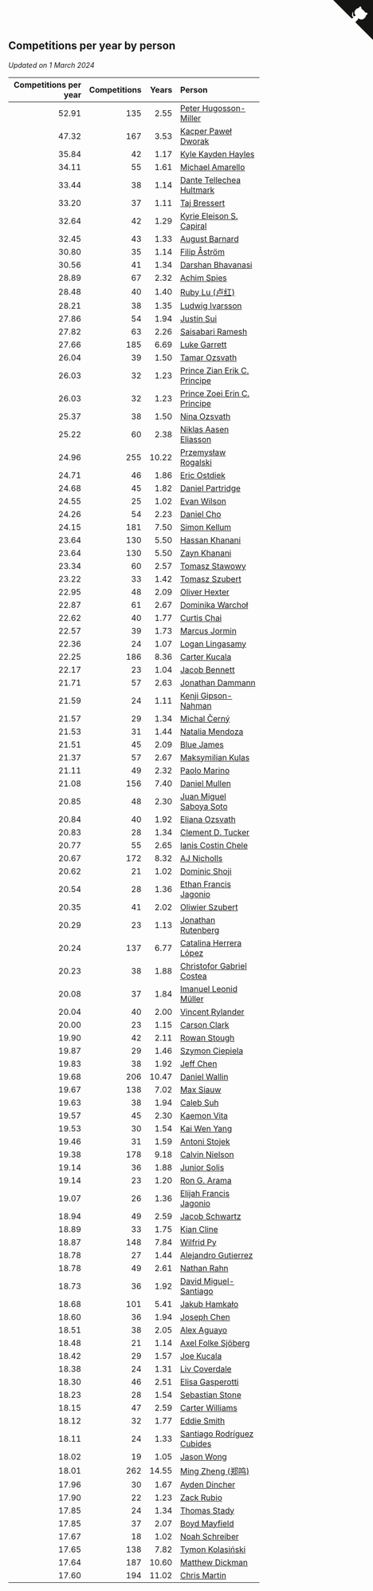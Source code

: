## Competitions per year by person

*Updated on  1 March 2024*

| Competitions per year | Competitions | Years | Person |
| ---: | ---: | ---: | :--- |
| 52.91 | 135 | 2.55 | [Peter Hugosson-Miller](https://www.worldcubeassociation.org/persons/2021HUGO01) |
| 47.32 | 167 | 3.53 | [Kacper Paweł Dworak](https://www.worldcubeassociation.org/persons/2020DWOR01) |
| 35.84 | 42 | 1.17 | [Kyle Kayden Hayles](https://www.worldcubeassociation.org/persons/2022HAYL02) |
| 34.11 | 55 | 1.61 | [Michael Amarello](https://www.worldcubeassociation.org/persons/2022AMAR09) |
| 33.44 | 38 | 1.14 | [Dante Tellechea Hultmark](https://www.worldcubeassociation.org/persons/2023HULT01) |
| 33.20 | 37 | 1.11 | [Taj Bressert](https://www.worldcubeassociation.org/persons/2023BRES01) |
| 32.64 | 42 | 1.29 | [Kyrie Eleison S. Capiral](https://www.worldcubeassociation.org/persons/2022CAPI02) |
| 32.45 | 43 | 1.33 | [August Barnard](https://www.worldcubeassociation.org/persons/2022BARN21) |
| 30.80 | 35 | 1.14 | [Filip Åström](https://www.worldcubeassociation.org/persons/2023ASTR01) |
| 30.56 | 41 | 1.34 | [Darshan Bhavanasi](https://www.worldcubeassociation.org/persons/2022BHAV01) |
| 28.89 | 67 | 2.32 | [Achim Spies](https://www.worldcubeassociation.org/persons/2021SPIE01) |
| 28.48 | 40 | 1.40 | [Ruby Lu (卢红)](https://www.worldcubeassociation.org/persons/2022LURU01) |
| 28.21 | 38 | 1.35 | [Ludwig Ivarsson](https://www.worldcubeassociation.org/persons/2022IVAR01) |
| 27.86 | 54 | 1.94 | [Justin Sui](https://www.worldcubeassociation.org/persons/2022SUIJ01) |
| 27.82 | 63 | 2.26 | [Saisabari Ramesh](https://www.worldcubeassociation.org/persons/2021RAME01) |
| 27.66 | 185 | 6.69 | [Luke Garrett](https://www.worldcubeassociation.org/persons/2017GARR05) |
| 26.04 | 39 | 1.50 | [Tamar Ozsvath](https://www.worldcubeassociation.org/persons/2022OZSV04) |
| 26.03 | 32 | 1.23 | [Prince Zian Erik C. Principe](https://www.worldcubeassociation.org/persons/2022PRIN08) |
| 26.03 | 32 | 1.23 | [Prince Zoei Erin C. Principe](https://www.worldcubeassociation.org/persons/2022PRIN09) |
| 25.37 | 38 | 1.50 | [Nina Ozsvath](https://www.worldcubeassociation.org/persons/2022OZSV03) |
| 25.22 | 60 | 2.38 | [Niklas Aasen Eliasson](https://www.worldcubeassociation.org/persons/2021ELIA01) |
| 24.96 | 255 | 10.22 | [Przemysław Rogalski](https://www.worldcubeassociation.org/persons/2013ROGA02) |
| 24.71 | 46 | 1.86 | [Eric Ostdiek](https://www.worldcubeassociation.org/persons/2022OSTD01) |
| 24.68 | 45 | 1.82 | [Daniel Partridge](https://www.worldcubeassociation.org/persons/2022PART02) |
| 24.55 | 25 | 1.02 | [Evan Wilson](https://www.worldcubeassociation.org/persons/2023WILS11) |
| 24.26 | 54 | 2.23 | [Daniel Cho](https://www.worldcubeassociation.org/persons/2021CHOD01) |
| 24.15 | 181 | 7.50 | [Simon Kellum](https://www.worldcubeassociation.org/persons/2016KELL12) |
| 23.64 | 130 | 5.50 | [Hassan Khanani](https://www.worldcubeassociation.org/persons/2018KHAN26) |
| 23.64 | 130 | 5.50 | [Zayn Khanani](https://www.worldcubeassociation.org/persons/2018KHAN28) |
| 23.34 | 60 | 2.57 | [Tomasz Stawowy](https://www.worldcubeassociation.org/persons/2021STAW01) |
| 23.22 | 33 | 1.42 | [Tomasz Szubert](https://www.worldcubeassociation.org/persons/2022SZUB02) |
| 22.95 | 48 | 2.09 | [Oliver Hexter](https://www.worldcubeassociation.org/persons/2022HEXT01) |
| 22.87 | 61 | 2.67 | [Dominika Warchoł](https://www.worldcubeassociation.org/persons/2021WARC01) |
| 22.62 | 40 | 1.77 | [Curtis Chai](https://www.worldcubeassociation.org/persons/2022CHAI02) |
| 22.57 | 39 | 1.73 | [Marcus Jormin](https://www.worldcubeassociation.org/persons/2022JORM01) |
| 22.36 | 24 | 1.07 | [Logan Lingasamy](https://www.worldcubeassociation.org/persons/2023LING02) |
| 22.25 | 186 | 8.36 | [Carter Kucala](https://www.worldcubeassociation.org/persons/2015KUCA01) |
| 22.17 | 23 | 1.04 | [Jacob Bennett](https://www.worldcubeassociation.org/persons/2023BENN04) |
| 21.71 | 57 | 2.63 | [Jonathan Dammann](https://www.worldcubeassociation.org/persons/2021DAMM01) |
| 21.59 | 24 | 1.11 | [Kenji Gipson-Nahman](https://www.worldcubeassociation.org/persons/2023GIPS01) |
| 21.57 | 29 | 1.34 | [Michal Černý](https://www.worldcubeassociation.org/persons/2022CERN03) |
| 21.53 | 31 | 1.44 | [Natalia Mendoza](https://www.worldcubeassociation.org/persons/2022MEND24) |
| 21.51 | 45 | 2.09 | [Blue James](https://www.worldcubeassociation.org/persons/2022JAME01) |
| 21.37 | 57 | 2.67 | [Maksymilian Kulas](https://www.worldcubeassociation.org/persons/2021KULA02) |
| 21.11 | 49 | 2.32 | [Paolo Marino](https://www.worldcubeassociation.org/persons/2021MARI04) |
| 21.08 | 156 | 7.40 | [Daniel Mullen](https://www.worldcubeassociation.org/persons/2016MULL04) |
| 20.85 | 48 | 2.30 | [Juan Miguel Saboya Soto](https://www.worldcubeassociation.org/persons/2021SOTO01) |
| 20.84 | 40 | 1.92 | [Eliana Ozsvath](https://www.worldcubeassociation.org/persons/2022OZSV01) |
| 20.83 | 28 | 1.34 | [Clement D. Tucker](https://www.worldcubeassociation.org/persons/2022TUCK09) |
| 20.77 | 55 | 2.65 | [Ianis Costin Chele](https://www.worldcubeassociation.org/persons/2021CHEL01) |
| 20.67 | 172 | 8.32 | [AJ Nicholls](https://www.worldcubeassociation.org/persons/2015NICH04) |
| 20.62 | 21 | 1.02 | [Dominic Shoji](https://www.worldcubeassociation.org/persons/2023SHOJ01) |
| 20.54 | 28 | 1.36 | [Ethan Francis Jagonio](https://www.worldcubeassociation.org/persons/2022JAGO03) |
| 20.35 | 41 | 2.02 | [Oliwier Szubert](https://www.worldcubeassociation.org/persons/2022SZUB01) |
| 20.29 | 23 | 1.13 | [Jonathan Rutenberg](https://www.worldcubeassociation.org/persons/2023RUTE01) |
| 20.24 | 137 | 6.77 | [Catalina Herrera López](https://www.worldcubeassociation.org/persons/2017LOPE31) |
| 20.23 | 38 | 1.88 | [Christofor Gabriel Costea](https://www.worldcubeassociation.org/persons/2022COST03) |
| 20.08 | 37 | 1.84 | [Imanuel Leonid Müller](https://www.worldcubeassociation.org/persons/2022MULL02) |
| 20.04 | 40 | 2.00 | [Vincent Rylander](https://www.worldcubeassociation.org/persons/2022RYLA01) |
| 20.00 | 23 | 1.15 | [Carson Clark](https://www.worldcubeassociation.org/persons/2023CLAR02) |
| 19.90 | 42 | 2.11 | [Rowan Stough](https://www.worldcubeassociation.org/persons/2022STOU01) |
| 19.87 | 29 | 1.46 | [Szymon Ciepiela](https://www.worldcubeassociation.org/persons/2022CIEP01) |
| 19.83 | 38 | 1.92 | [Jeff Chen](https://www.worldcubeassociation.org/persons/2022CHEN19) |
| 19.68 | 206 | 10.47 | [Daniel Wallin](https://www.worldcubeassociation.org/persons/2013WALL03) |
| 19.67 | 138 | 7.02 | [Max Siauw](https://www.worldcubeassociation.org/persons/2017SIAU02) |
| 19.63 | 38 | 1.94 | [Caleb Suh](https://www.worldcubeassociation.org/persons/2022SUHC01) |
| 19.57 | 45 | 2.30 | [Kaemon Vita](https://www.worldcubeassociation.org/persons/2021VITA01) |
| 19.53 | 30 | 1.54 | [Kai Wen Yang](https://www.worldcubeassociation.org/persons/2022YANG19) |
| 19.46 | 31 | 1.59 | [Antoni Stojek](https://www.worldcubeassociation.org/persons/2022STOJ03) |
| 19.38 | 178 | 9.18 | [Calvin Nielson](https://www.worldcubeassociation.org/persons/2014NIEL03) |
| 19.14 | 36 | 1.88 | [Junior Solis](https://www.worldcubeassociation.org/persons/2022SOLI03) |
| 19.14 | 23 | 1.20 | [Ron G. Arama](https://www.worldcubeassociation.org/persons/2022ARAM01) |
| 19.07 | 26 | 1.36 | [Elijah Francis Jagonio](https://www.worldcubeassociation.org/persons/2022JAGO02) |
| 18.94 | 49 | 2.59 | [Jacob Schwartz](https://www.worldcubeassociation.org/persons/2021SCHW01) |
| 18.89 | 33 | 1.75 | [Kian Cline](https://www.worldcubeassociation.org/persons/2022CLIN01) |
| 18.87 | 148 | 7.84 | [Wilfrid Py](https://www.worldcubeassociation.org/persons/2016PYWI01) |
| 18.78 | 27 | 1.44 | [Alejandro Gutierrez](https://www.worldcubeassociation.org/persons/2022GUTI09) |
| 18.78 | 49 | 2.61 | [Nathan Rahn](https://www.worldcubeassociation.org/persons/2021RAHN01) |
| 18.73 | 36 | 1.92 | [David Miguel-Santiago](https://www.worldcubeassociation.org/persons/2022MIGU02) |
| 18.68 | 101 | 5.41 | [Jakub Hamkało](https://www.worldcubeassociation.org/persons/2018HAMK01) |
| 18.60 | 36 | 1.94 | [Joseph Chen](https://www.worldcubeassociation.org/persons/2022CHEN16) |
| 18.51 | 38 | 2.05 | [Alex Aguayo](https://www.worldcubeassociation.org/persons/2022AGUA01) |
| 18.48 | 21 | 1.14 | [Axel Folke Sjöberg](https://www.worldcubeassociation.org/persons/2023SJOB01) |
| 18.42 | 29 | 1.57 | [Joe Kucala](https://www.worldcubeassociation.org/persons/2022KUCA01) |
| 18.38 | 24 | 1.31 | [Liv Coverdale](https://www.worldcubeassociation.org/persons/2022COVE02) |
| 18.30 | 46 | 2.51 | [Elisa Gasperotti](https://www.worldcubeassociation.org/persons/2021GASP01) |
| 18.23 | 28 | 1.54 | [Sebastian Stone](https://www.worldcubeassociation.org/persons/2022STON09) |
| 18.15 | 47 | 2.59 | [Carter Williams](https://www.worldcubeassociation.org/persons/2021WILL06) |
| 18.12 | 32 | 1.77 | [Eddie Smith](https://www.worldcubeassociation.org/persons/2022SMIT20) |
| 18.11 | 24 | 1.33 | [Santiago Rodríguez Cubides](https://www.worldcubeassociation.org/persons/2022CUBI01) |
| 18.02 | 19 | 1.05 | [Jason Wong](https://www.worldcubeassociation.org/persons/2023WONG17) |
| 18.01 | 262 | 14.55 | [Ming Zheng (郑鸣)](https://www.worldcubeassociation.org/persons/2009ZHEN11) |
| 17.96 | 30 | 1.67 | [Ayden Dincher](https://www.worldcubeassociation.org/persons/2022DINC01) |
| 17.90 | 22 | 1.23 | [Zack Rubio](https://www.worldcubeassociation.org/persons/2022RUBI10) |
| 17.85 | 24 | 1.34 | [Thomas Stady](https://www.worldcubeassociation.org/persons/2022STAD01) |
| 17.85 | 37 | 2.07 | [Boyd Mayfield](https://www.worldcubeassociation.org/persons/2022MAYF01) |
| 17.67 | 18 | 1.02 | [Noah Schreiber](https://www.worldcubeassociation.org/persons/2023SCHR02) |
| 17.65 | 138 | 7.82 | [Tymon Kolasiński](https://www.worldcubeassociation.org/persons/2016KOLA02) |
| 17.64 | 187 | 10.60 | [Matthew Dickman](https://www.worldcubeassociation.org/persons/2013DICK01) |
| 17.60 | 194 | 11.02 | [Chris Martin](https://www.worldcubeassociation.org/persons/2013MART03) |


<a href="https://github.com/jonatanklosko/wca_statistics" class="github-corner" aria-label="View source on Github"><svg width="80" height="80" viewBox="0 0 250 250" style="fill:#151513; color:#fff; position: absolute; top: 0; border: 0; right: 0;" aria-hidden="true"><path d="M0,0 L115,115 L130,115 L142,142 L250,250 L250,0 Z"></path><path d="M128.3,109.0 C113.8,99.7 119.0,89.6 119.0,89.6 C122.0,82.7 120.5,78.6 120.5,78.6 C119.2,72.0 123.4,76.3 123.4,76.3 C127.3,80.9 125.5,87.3 125.5,87.3 C122.9,97.6 130.6,101.9 134.4,103.2" fill="currentColor" style="transform-origin: 130px 106px;" class="octo-arm"></path><path d="M115.0,115.0 C114.9,115.1 118.7,116.5 119.8,115.4 L133.7,101.6 C136.9,99.2 139.9,98.4 142.2,98.6 C133.8,88.0 127.5,74.4 143.8,58.0 C148.5,53.4 154.0,51.2 159.7,51.0 C160.3,49.4 163.2,43.6 171.4,40.1 C171.4,40.1 176.1,42.5 178.8,56.2 C183.1,58.6 187.2,61.8 190.9,65.4 C194.5,69.0 197.7,73.2 200.1,77.6 C213.8,80.2 216.3,84.9 216.3,84.9 C212.7,93.1 206.9,96.0 205.4,96.6 C205.1,102.4 203.0,107.8 198.3,112.5 C181.9,128.9 168.3,122.5 157.7,114.1 C157.9,116.9 156.7,120.9 152.7,124.9 L141.0,136.5 C139.8,137.7 141.6,141.9 141.8,141.8 Z" fill="currentColor" class="octo-body"></path></svg></a><style>.github-corner:hover .octo-arm{animation:octocat-wave 560ms ease-in-out}@keyframes octocat-wave{0%,100%{transform:rotate(0)}20%,60%{transform:rotate(-25deg)}40%,80%{transform:rotate(10deg)}}@media (max-width:500px){.github-corner:hover .octo-arm{animation:none}.github-corner .octo-arm{animation:octocat-wave 560ms ease-in-out}}</style>
